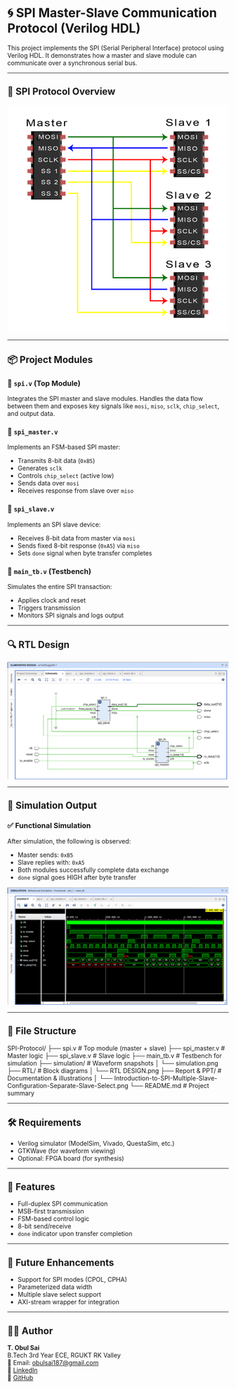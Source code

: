 # 🌀 SPI Master-Slave Communication Protocol (Verilog HDL)

This project implements the SPI (Serial Peripheral Interface) protocol using Verilog HDL. It demonstrates how a master and slave module can communicate over a synchronous serial bus.

---

## 📸 SPI Protocol Overview

![SPI Protocol Diagram](https://github.com/obulsai/SPI-Protocol/blob/bf636d72221ae24f1229c737f99738b9155fc0f3/Report%20%26%20PPT/Introduction-to-SPI-Multiple-Slave-Configuration-Separate-Slave-Select.png)

---

## 📦 Project Modules

### 🔹 `spi.v` (Top Module)

Integrates the SPI master and slave modules. Handles the data flow between them and exposes key signals like `mosi`, `miso`, `sclk`, `chip_select`, and output data.

### 🔹 `spi_master.v`

Implements an FSM-based SPI master:
- Transmits 8-bit data (`0xB5`)
- Generates `sclk`
- Controls `chip_select` (active low)
- Sends data over `mosi`
- Receives response from slave over `miso`

### 🔹 `spi_slave.v`

Implements an SPI slave device:
- Receives 8-bit data from master via `mosi`
- Sends fixed 8-bit response (`0xA5`) via `miso`
- Sets `done` signal when byte transfer completes

### 🔹 `main_tb.v` (Testbench)

Simulates the entire SPI transaction:
- Applies clock and reset
- Triggers transmission
- Monitors SPI signals and logs output

---

## 🔍 RTL Design

![RTL Diagram](https://github.com/obulsai/SPI-Protocol/blob/6fb5335c504de565c90812aa4f7433178470d456/RTL/RTL%20DESIGN.png)

---

## 🧪 Simulation Output

### ✅ Functional Simulation

After simulation, the following is observed:

- Master sends: `0xB5`  
- Slave replies with: `0xA5`  
- Both modules successfully complete data exchange  
- `done` signal goes HIGH after byte transfer  

![Simulation Waveform](https://github.com/obulsai/SPI-Protocol/blob/83a3094e9248f18ddf64744e3e4e303fdcd528fe/simulation/simulation.png)

---

## 📁 File Structure

SPI-Protocol/
├── spi.v              # Top module (master + slave)
├── spi_master.v       # Master logic
├── spi_slave.v        # Slave logic
├── main_tb.v          # Testbench for simulation
├── simulation/        # Waveform snapshots
│   └── simulation.png
├── RTL/               # Block diagrams
│   └── RTL DESIGN.png
├── Report & PPT/      # Documentation & illustrations
│   └── Introduction-to-SPI-Multiple-Slave-Configuration-Separate-Slave-Select.png
└── README.md          # Project summary

---

## 🛠️ Requirements

- Verilog simulator (ModelSim, Vivado, QuestaSim, etc.)
- GTKWave (for waveform viewing)
- Optional: FPGA board (for synthesis)

---

## 🚀 Features

- Full-duplex SPI communication
- MSB-first transmission
- FSM-based control logic
- 8-bit send/receive
- `done` indicator upon transfer completion

---

## 🔮 Future Enhancements

- Support for SPI modes (CPOL, CPHA)
- Parameterized data width
- Multiple slave select support
- AXI-stream wrapper for integration

---

## 👨‍💻 Author

**T. Obul Sai**  
B.Tech 3rd Year ECE, RGUKT RK Valley  
📧 Email: obulsai187@gmail.com  
🔗 [LinkedIn](https://www.linkedin.com/in/obul-sai-922643251)  
🔗 [GitHub](https://github.com/obulsai)
